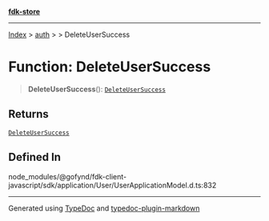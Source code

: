 [**fdk-store**](../../../README.md)
***

[Index](../../../API.md) > [auth](../../README.md) > [<internal>](../README.md) > DeleteUserSuccess

# Function: DeleteUserSuccess

> **DeleteUserSuccess**(): [`DeleteUserSuccess`](../type-aliases/type-alias.DeleteUserSuccess.md)

## Returns

[`DeleteUserSuccess`](../type-aliases/type-alias.DeleteUserSuccess.md)

## Defined In

node\_modules/@gofynd/fdk-client-javascript/sdk/application/User/UserApplicationModel.d.ts:832

***
Generated using [TypeDoc](https://typedoc.org/) and [typedoc-plugin-markdown](https://www.npmjs.com/package/typedoc-plugin-markdown)
